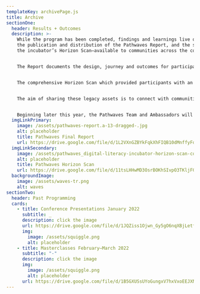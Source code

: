 ```yaml
---
templateKey: archivePage.js
title: Archive
sectionOne:
  header: Results + Outcomes
  description: >-
    While the program has been completed, findings and learnings live on with
    the publication and distribution of the Pathwaves Report, and the sharing of
    the incubator’s Horizon Scan—available to communities across the country.


    The Report documents the design, journey and outcomes for participants. 


    The comprehensive Horizon Scan which provided participants with an understanding of the digital drivers of change and trends—and the social, technological, environmental, economic, political, values and legal shifts influencing the future of music in Canada and other markets around the world, is also available for download. 


    The aim of sharing these legacy assets is to connect with communities across the country in the hope that they are inspired by the outcomes, and are compelled to continue the conversations. 


    Beginning later this year, the Pathwaves Team and Ambassadors will be presenting and facilitating workshops at conferences and events across the country. If you are interested in partnering with us, please be in touch!
  imgLinkPrimary:
    image: /assets/pathwaves-report.a-13-dragged-.jpg
    alt: placeholder
    title: Pathwaves Final Report
    url: https://drive.google.com/file/d/1L2VXnGZBYkFqkXhFIQB10dMnffyFdpjo/view?usp=sharing
  imgLinkSecondary:
    image: /assets/pathwaves_digital-literacy-incubator-horizon-scan-cover-page.png
    alt: placeholder
    title: Pathwaves Horizon Scan
    url: https://drive.google.com/file/d/11tsLHHwMD3OsrBOKhSIvpO3TKljFGjDO/view?usp=sharing
  backgroundImage:
    image: /assets/waves-tr.png
    alt: waves
sectionTwo:
  header: Past Programming
  cards:
    - title: Conference Presentations January 2022
      subtitle: _
      description: click the image
      url: https://drive.google.com/file/d/1JQZiss1Ojwn_Gy5gO6nqXBjLetfMu65V/view?usp=sharing
      img:
        image: /assets/squiggle.png
        alt: placeholder
    - title: Masterclasses February—March 2022
      subtitle: "-"
      description: click the image
      img:
        image: /assets/squiggle.png
        alt: placeholder
      url: https://drive.google.com/file/d/1B5GXUSsUYoGungxV7hxVxoEEJXNYMFCn/view?usp=sharing
---
```

